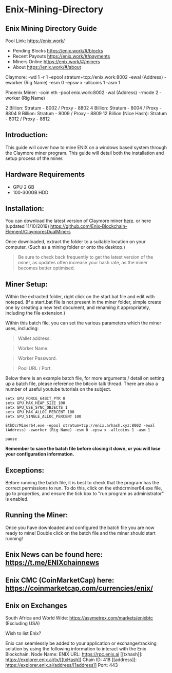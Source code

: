 # Enix-Mining-Directory

## Enix Mining Directory Guide

Pool Link: https://enix.work/

- Pending Blocks https://enix.work/#/blocks
- Recent Payouts https://enix.work/#/payments
- Miners Online https://enix.work/#/miners
- About https://enix.work/#/about

Claymore: -wd 1 -r 1 -epool stratum+tcp://enix.work:8002 -ewal (Address) -eworker (Rig Name) -esm 0 -epsw x -allcoins 1 -asm 1

Phoenix Miner: -coin eth -pool enix.work:8002 -wal (Address) -rmode 2 -worker (Rig Name)

2 Billion: Stratum - 8002 / Proxy - 8802
4 Billion: Stratum - 8004 / Proxy - 8804
9 Billion: Stratum - 8009 / Proxy - 8809
12 Billion (Nice Hash): Stratum - 8012 / Proxy - 8812

## Introduction:

This guide will cover how to mine ENIX on a windows based system through the Claymore miner program. This guide will detail both the installation and setup process of the miner. 

## Hardware Requirements

- GPU 2 GB
- 100-300GB HDD

## Installation:
You can download the latest version of Claymore miner [here](https://bitcointalk.org/index.php?topic=1433925.0). or here (updated 11/10/2019) https://github.com/Enix-Blockchain-Element/ClaymoresDualMiners

Once downloaded, extract the folder to a suitable location on your computer. (Such as a mining folder or onto the desktop.)

> Be sure to check back frequently to get the latest version of the miner, as updates often  increase your hash rate, as the miner becomes better optimised. 

## Miner Setup: 

Within the extracted folder, right click on the start.bat file and edit with notepad.  (If a start.bat file is not present in the miner folder, simple create one by creating a new text document, and renaming it appropriately, including the file extension.)

Within this batch file, you can set the various parameters which the miner uses, including:

> Wallet address.

> Worker Name.

> Worker Password.

> Pool URL / Port. 

Below there is an example batch file, for more arguments / detail on setting up a batch file, please reference the bitcoin talk thread. There are also a number of useful youtube tutorials on the subject. 

```
setx GPU_FORCE_64BIT_PTR 0
setx GPU_MAX_HEAP_SIZE 100
setx GPU_USE_SYNC_OBJECTS 1
setx GPU_MAX_ALLOC_PERCENT 100
setx GPU_SINGLE_ALLOC_PERCENT 100

EthDcrMiner64.exe -epool stratum+tcp://enix.arhash.xyz:8002 -ewal (Address) -eworker (Rig Name) -esm 0 -epsw x -allcoins 1 -asm 1

pause
```

**Remember to save the batch file before closing it down, or you will lose your configuration information.**

## Exceptions:

Before running the batch file, it is best to check that the program has the correct permissions to run.  To do this, click on the  ethdcrminer64.exe file, go to properties, and ensure the tick box to "run program as administrator" is enabled.

## Running the Miner:

Once you have downloaded and configured the batch file you are now ready to mine! Double click on the batch file and the miner should start running! 

## Enix News can be found here: https://t.me/ENIXchainnews
## Enix CMC (CoinMarketCap) here: https://coinmarketcap.com/currencies/enix/

## Enix on Exchanges

South Africa and World Wide: https://asymetrex.com/markets/enixbtc (Excluding USA)


Wish to list Enix? 

Enix can seamlessly be added to your application or exchange/tracking solution by using the following information to interact with the Enix Blockchain.
Node Name: ENIX
URL: https://rpc.enix.ai
[[txhash]]: https://explorer.enix.ai/tx/[[txHash]]
Chain ID: 418
[[address]]: https://explorer.enix.ai/address/[[address]]
Port: 443

